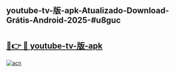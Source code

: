 ## youtube-tv-版-apk-Atualizado-Download-Grátis-Android-2025-#u8guc

# <h2><a href="https://ainizakaria.my?title=youtube-tv-版-apk&ref=20M">🔗👉 🔴 youtube-tv-版-apk</a></h2>

[![acn](https://github.com/user-attachments/assets/0f9c940e-d8b0-45ae-aac7-cd30a18b3e1c)](https://ainizakaria.my?title=youtube-tv-版-apk&ref=20M)

